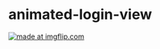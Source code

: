 # animated-login-view

<a href="https://imgflip.com/gif/31muvl"><img src="https://i.imgflip.com/31muvl.gif" title="made at imgflip.com"/></a>
